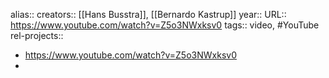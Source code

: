 alias::
creators:: [[Hans Busstra]], [[Bernardo Kastrup]]
year::
URL:: https://www.youtube.com/watch?v=Z5o3NWxksv0
tags:: video, #YouTube
rel-projects::

- https://www.youtube.com/watch?v=Z5o3NWxksv0
-
